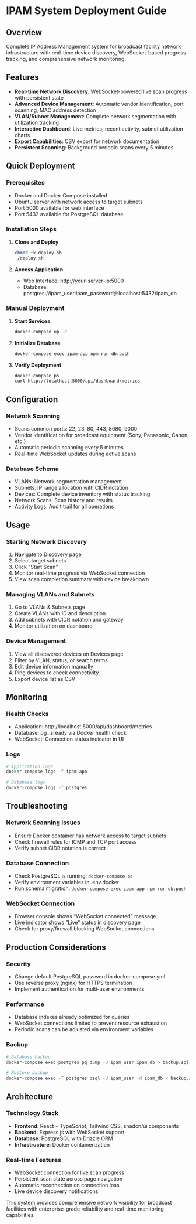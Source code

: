 # IPAM System Deployment Guide

## Overview
Complete IP Address Management system for broadcast facility network infrastructure with real-time device discovery, WebSocket-based progress tracking, and comprehensive network monitoring.

## Features
- **Real-time Network Discovery**: WebSocket-powered live scan progress with persistent state
- **Advanced Device Management**: Automatic vendor identification, port scanning, MAC address detection
- **VLAN/Subnet Management**: Complete network segmentation with utilization tracking
- **Interactive Dashboard**: Live metrics, recent activity, subnet utilization charts
- **Export Capabilities**: CSV export for network documentation
- **Persistent Scanning**: Background periodic scans every 5 minutes

## Quick Deployment

### Prerequisites
- Docker and Docker Compose installed
- Ubuntu server with network access to target subnets
- Port 5000 available for web interface
- Port 5432 available for PostgreSQL database

### Installation Steps

1. **Clone and Deploy**
   ```bash
   chmod +x deploy.sh
   ./deploy.sh
   ```

2. **Access Application**
   - Web Interface: http://your-server-ip:5000
   - Database: postgres://ipam_user:ipam_password@localhost:5432/ipam_db

### Manual Deployment

1. **Start Services**
   ```bash
   docker-compose up -d
   ```

2. **Initialize Database**
   ```bash
   docker-compose exec ipam-app npm run db:push
   ```

3. **Verify Deployment**
   ```bash
   docker-compose ps
   curl http://localhost:5000/api/dashboard/metrics
   ```

## Configuration

### Network Scanning
- Scans common ports: 22, 23, 80, 443, 8080, 9000
- Vendor identification for broadcast equipment (Sony, Panasonic, Canon, etc.)
- Automatic periodic scanning every 5 minutes
- Real-time WebSocket updates during active scans

### Database Schema
- VLANs: Network segmentation management
- Subnets: IP range allocation with CIDR notation
- Devices: Complete device inventory with status tracking
- Network Scans: Scan history and results
- Activity Logs: Audit trail for all operations

## Usage

### Starting Network Discovery
1. Navigate to Discovery page
2. Select target subnets
3. Click "Start Scan" 
4. Monitor real-time progress via WebSocket connection
5. View scan completion summary with device breakdown

### Managing VLANs and Subnets
1. Go to VLANs & Subnets page
2. Create VLANs with ID and description
3. Add subnets with CIDR notation and gateway
4. Monitor utilization on dashboard

### Device Management
1. View all discovered devices on Devices page
2. Filter by VLAN, status, or search terms
3. Edit device information manually
4. Ping devices to check connectivity
5. Export device list as CSV

## Monitoring

### Health Checks
- Application: http://localhost:5000/api/dashboard/metrics
- Database: pg_isready via Docker health check
- WebSocket: Connection status indicator in UI

### Logs
```bash
# Application logs
docker-compose logs -f ipam-app

# Database logs  
docker-compose logs -f postgres
```

## Troubleshooting

### Network Scanning Issues
- Ensure Docker container has network access to target subnets
- Check firewall rules for ICMP and TCP port access
- Verify subnet CIDR notation is correct

### Database Connection
- Check PostgreSQL is running: `docker-compose ps`
- Verify environment variables in .env.docker
- Run schema migration: `docker-compose exec ipam-app npm run db:push`

### WebSocket Connection
- Browser console shows "WebSocket connected" message
- Live indicator shows "Live" status in discovery page
- Check for proxy/firewall blocking WebSocket connections

## Production Considerations

### Security
- Change default PostgreSQL password in docker-compose.yml
- Use reverse proxy (nginx) for HTTPS termination
- Implement authentication for multi-user environments

### Performance  
- Database indexes already optimized for queries
- WebSocket connections limited to prevent resource exhaustion
- Periodic scans can be adjusted via environment variables

### Backup
```bash
# Database backup
docker-compose exec postgres pg_dump -U ipam_user ipam_db > backup.sql

# Restore backup
docker-compose exec -T postgres psql -U ipam_user -d ipam_db < backup.sql
```

## Architecture

### Technology Stack
- **Frontend**: React + TypeScript, Tailwind CSS, shadcn/ui components
- **Backend**: Express.js with WebSocket support
- **Database**: PostgreSQL with Drizzle ORM
- **Infrastructure**: Docker containerization

### Real-time Features
- WebSocket connection for live scan progress
- Persistent scan state across page navigation
- Automatic reconnection on connection loss
- Live device discovery notifications

This system provides comprehensive network visibility for broadcast facilities with enterprise-grade reliability and real-time monitoring capabilities.